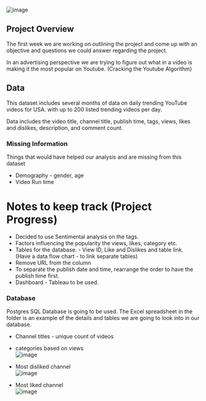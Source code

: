 <br/>![image](https://user-images.githubusercontent.com/105166481/198424022-199c03fb-bfb8-4d18-b173-70d5fd4b72af.png)

## Project Overview
The first week we are working on outlining the project and come up with an objective and questions we could answer regarding the project. 

In an advertising perspective we are trying to figure out what in a video is making it the most popular on Youtube. (Cracking the Youtube Algorithm) 

## Data
This dataset includes several months of data on daily trending YouTube videos for USA. with up to 200 listed trending videos per day.

Data includes the video title, channel title, publish time, tags, views, likes and dislikes, description, and comment count.


### Missing Information
Things that would have helped our analysis and are missing from this dataset
* Demography -  gender, age
* Video Run time

# Notes to keep track (Project Progress)

* Decided to use Sentimental analysis on the tags.
* Factors influencing the popularity the views, likes, category etc.
* Tables for the database. - View ID, Like and Dislikes and table link. (Have a data flow chart - to link separate tables)
* Remove URL from the column
* To separate the publish date and time, rearrange the order to have the publish time first. 
* Dashboard - Tableau to be used.
### Database
Postgres SQL Database is going to be used. The Excel spreadsheet in the folder is an example of the details and tables we are going to look into in our database.
* Channel titles - unique count of videos
* categories based on views<br/>
![image](https://user-images.githubusercontent.com/105166481/199854994-abf33fbb-246e-4009-8028-3487e36524ea.png)

* Most disliked channel<br/>
![image](https://user-images.githubusercontent.com/105166481/199855080-2cd76417-5d75-4729-9eed-1ce039ed7f4e.png)

* Most liked channel<br/>
![image](https://user-images.githubusercontent.com/105166481/199855125-7bb21e5f-863c-40a3-83ff-33abab6f848e.png)



